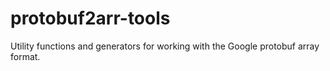 # protobuf2arr-tools
 Utility functions and generators for working with the Google protobuf array format.

